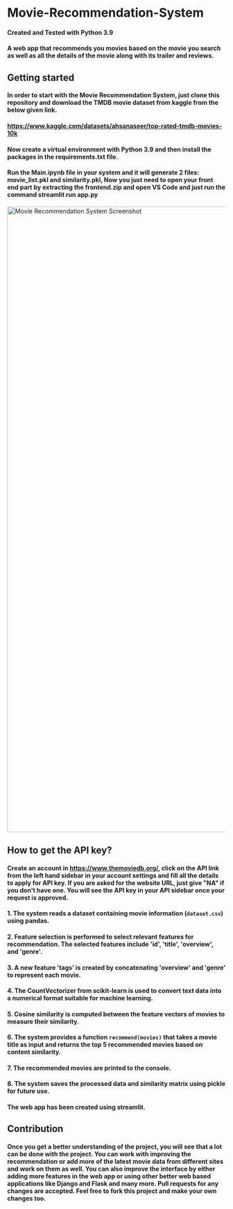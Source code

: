 # Movie-Recommendation-System

#### Created and Tested with Python 3.9

#### A web app that recommends you movies based on the movie you search as well as all the details of the movie along with its trailer and reviews.

## Getting started

#### In order to start with the Movie Recommendation System, just clone this repository and download the TMDB movie dataset from kaggle from the below given link.

#### https://www.kaggle.com/datasets/ahsanaseer/top-rated-tmdb-movies-10k

#### Now create a virtual environment with Python 3.9 and then install the packages in the requirements.txt file.

#### Run the Main.ipynb file in your system and it will generate 2 files: movie_list.pkl and similarity.pkl, Now you just need to open your front end part by extracting the frontend.zip and open VS Code and just run the command streamlit run app.py
<img width="1440" alt="Movie Recommendation System Screenshot" src="https://github.com/anu24765/Movie-Recommendation-System/assets/96810206/b7f0a545-3672-4c5c-9a78-4b2268d74ea5">



## How to get the API key?

#### Create an account in https://www.themoviedb.org/, click on the API link from the left hand sidebar in your account settings and fill all the details to apply for API key. If you are asked for the website URL, just give "NA" if you don't have one. You will see the API key in your API sidebar once your request is approved.

#### 1. The system reads a dataset containing movie information (`dataset.csv`) using pandas.

#### 2. Feature selection is performed to select relevant features for recommendation. The selected features include 'id', 'title', 'overview', and 'genre'.

#### 3. A new feature 'tags' is created by concatenating 'overview' and 'genre' to represent each movie.

#### 4. The CountVectorizer from scikit-learn is used to convert text data into a numerical format suitable for machine learning.

#### 5. Cosine similarity is computed between the feature vectors of movies to measure their similarity.

#### 6. The system provides a function `recommend(movies)` that takes a movie title as input and returns the top 5 recommended movies based on content similarity.

#### 7. The recommended movies are printed to the console.

#### 8. The system saves the processed data and similarity matrix using pickle for future use.

#### The web app has been created using streamlit.

## Contribution

#### Once you get a better understanding of the project, you will see that a lot can be done with the project. You can work with improving the recommendation or add more of the latest movie data from different sites and work on them as well. You can also improve the interface by either adding more features in the web app or using other better web based applications like Django and Flask and many more. Pull requests for any changes are accepted. Feel free to fork this project and make your own changes too.
